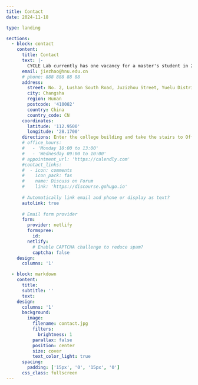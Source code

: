 ```yaml
---
title: Contact
date: 2024-11-18

type: landing

sections:
  - block: contact
    content:
      title: Contact
      text: |-
        CYCLE Lab currently has one vacancy for a master's student in 2025. Students with a solid foundation in programming are welcome to contact Jie Zhao or members of the team. Undergraduate students who like to do scientific research are also welcome to join CYCLE Lab for internships. At the same time, CYCLE Lab also recruits postdoctoral fellows with preferential treatment. Please feel free to inquire. We expect you to have to the following conditions: 1) Healthy physical and mental condition; 2) Full enthusiasm for scientific research; 3) Solid programming foundation; 4) Good communication skills; 5) And interest in the research direction of our team.
      email: jiezhao@hnu.edu.cn
      # phone: 888 888 88 88
      address:
        street: No. 2, Lushan South Road, Juzizhou Street, Yuelu District
        city: Changsha
        region: Hunan
        postcode: '410082'
        country: China
        country_code: CN
      coordinates:
        latitude: '112.9500'
        longitude: '28.1700'
      directions: Enter the college building and take the stairs to Office 243 on Floor 2
      # office_hours:
      #   - 'Monday 10:00 to 13:00'
      #   - 'Wednesday 09:00 to 10:00'
      # appointment_url: 'https://calendly.com'
      #contact_links:
      #  - icon: comments
      #    icon_pack: fas
      #    name: Discuss on Forum
      #    link: 'https://discourse.gohugo.io'
    
      # Automatically link email and phone or display as text?
      autolink: true
    
      # Email form provider
      form:
        provider: netlify
        formspree:
          id:
        netlify:
          # Enable CAPTCHA challenge to reduce spam?
          captcha: false
    design:
      columns: '1'

  - block: markdown
    content:
      title:
      subtitle: ''
      text:
    design:
      columns: '1'
      background:
        image: 
          filename: contact.jpg
          filters:
            brightness: 1
          parallax: false
          position: center
          size: cover
          text_color_light: true
      spacing:
        padding: ['15px', '0', '15px', '0']
      css_class: fullscreen
---
```


